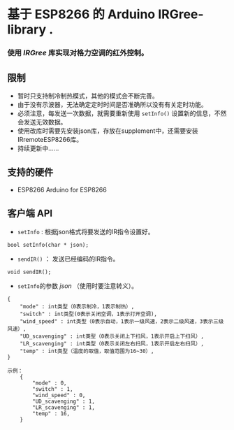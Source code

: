 # 基于 __ESP8266__ 的 __Arduino IRGree-library__ .
### 使用 ___IRGree___ 库实现对格力空调的红外控制。
## 限制
- 暂时只支持制冷制热模式，其他的模式会不断完善。
- 由于没有示波器，无法确定定时时间是否准确所以没有有关定时功能。
- 必须注意，每发送一次数据，就需要重新使用 `setInfo()` 设置新的信息，不然会发送无效数据。
- 使用改库时需要先安装json库，存放在supplement中，还需要安装IRremoteESP8266库。
- 持续更新中......
## 支持的硬件
- ESP8266 Arduino for ESP8266
## 客户端 __API__
- `setInfo` : 根据json格式将要发送的IR指令设置好。
```
bool setInfo(char * json);
```
- `sendIR()` ： 发送已经编码的IR指令。
```
void sendIR();
```
- `setInfo`的参数 _json_ （使用时要注意转义）。
```
{
    "mode" : int类型（0表示制冷，1表示制热）,
    "switch" : int类型(0表示关闭空调，1表示打开空调),
    "wind_speed" : int类型（0表示自动，1表示一级风速，2表示二级风速，3表示三级风速）,
    "UD_scavenging" : int类型（0表示关闭上下扫风，1表示开启上下扫风）,
    "LR_scavenging" : int类型（0表示关闭左右扫风，1表示开启左右扫风）,	
    "temp" : int类型（温度的取值，取值范围为16~30）,
}

示例：
    {
        "mode" : 0,
        "switch" : 1,
        "wind_speed" : 0,
        "UD_scavenging" : 1,
        "LR_scavenging" : 1,	
        "temp" : 16,
    }
```